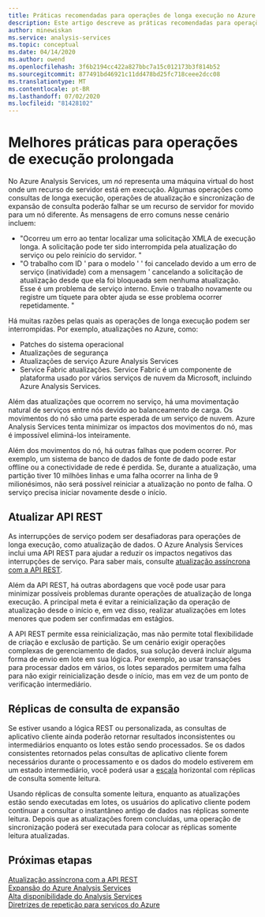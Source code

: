 ```yaml
---
title: Práticas recomendadas para operações de longa execução no Azure Analysis Services | Microsoft Docs
description: Este artigo descreve as práticas recomendadas para operações de longa execução.
author: minewiskan
ms.service: analysis-services
ms.topic: conceptual
ms.date: 04/14/2020
ms.author: owend
ms.openlocfilehash: 3f6b2194cc422a827bbc7a15c012173b3f814b52
ms.sourcegitcommit: 877491bd46921c11dd478bd25fc718ceee2dcc08
ms.translationtype: MT
ms.contentlocale: pt-BR
ms.lasthandoff: 07/02/2020
ms.locfileid: "81428102"
---
```

# <a name="best-practices-for-long-running-operations"></a>Melhores práticas para operações de execução prolongada

No Azure Analysis Services, um *nó* representa uma máquina virtual do host onde um recurso de servidor está em execução. Algumas operações como consultas de longa execução, operações de atualização e sincronização de expansão de consulta poderão falhar se um recurso de servidor for movido para um nó diferente. As mensagens de erro comuns nesse cenário incluem:

- "Ocorreu um erro ao tentar localizar uma solicitação XMLA de execução longa. A solicitação pode ter sido interrompida pela atualização do serviço ou pelo reinício do servidor. "
- "O trabalho com ID ' <guid> para o modelo ' <database> ' foi cancelado devido a um erro de serviço (inatividade) com a mensagem ' cancelando a solicitação de atualização desde que ela foi bloqueada sem nenhuma atualização. Esse é um problema de serviço interno. Envie o trabalho novamente ou registre um tíquete para obter ajuda se esse problema ocorrer repetidamente. "

Há muitas razões pelas quais as operações de longa execução podem ser interrompidas. Por exemplo, atualizações no Azure, como: 
- Patches do sistema operacional 
- Atualizações de segurança
- Atualizações de serviço Azure Analysis Services
- Service Fabric atualizações. Service Fabric é um componente de plataforma usado por vários serviços de nuvem da Microsoft, incluindo Azure Analysis Services.

Além das atualizações que ocorrem no serviço, há uma movimentação natural de serviços entre nós devido ao balanceamento de carga. Os movimentos do nó são uma parte esperada de um serviço de nuvem. Azure Analysis Services tenta minimizar os impactos dos movimentos do nó, mas é impossível eliminá-los inteiramente. 

Além dos movimentos do nó, há outras falhas que podem ocorrer. Por exemplo, um sistema de banco de dados de fonte de dado pode estar offline ou a conectividade de rede é perdida. Se, durante a atualização, uma partição tiver 10 milhões linhas e uma falha ocorrer na linha de 9 milionésimos, não será possível reiniciar a atualização no ponto de falha. O serviço precisa iniciar novamente desde o início. 

## <a name="refresh-rest-api"></a>Atualizar API REST

As interrupções de serviço podem ser desafiadoras para operações de longa execução, como atualização de dados. O Azure Analysis Services inclui uma API REST para ajudar a reduzir os impactos negativos das interrupções de serviço. Para saber mais, consulte [atualização assíncrona com a API REST](analysis-services-async-refresh.md).
 
Além da API REST, há outras abordagens que você pode usar para minimizar possíveis problemas durante operações de atualização de longa execução. A principal meta é evitar a reinicialização da operação de atualização desde o início e, em vez disso, realizar atualizações em lotes menores que podem ser confirmadas em estágios. 
 
A API REST permite essa reinicialização, mas não permite total flexibilidade de criação e exclusão de partição. Se um cenário exigir operações complexas de gerenciamento de dados, sua solução deverá incluir alguma forma de envio em lote em sua lógica. Por exemplo, ao usar transações para processar dados em vários, os lotes separados permitem uma falha para não exigir reinicialização desde o início, mas em vez de um ponto de verificação intermediário. 
 
## <a name="scale-out-query-replicas"></a>Réplicas de consulta de expansão

Se estiver usando a lógica REST ou personalizada, as consultas de aplicativo cliente ainda poderão retornar resultados inconsistentes ou intermediários enquanto os lotes estão sendo processados. Se os dados consistentes retornados pelas consultas de aplicativo cliente forem necessários durante o processamento e os dados do modelo estiverem em um estado intermediário, você poderá usar a [escala](analysis-services-scale-out.md) horizontal com réplicas de consulta somente leitura.

Usando réplicas de consulta somente leitura, enquanto as atualizações estão sendo executadas em lotes, os usuários do aplicativo cliente podem continuar a consultar o instantâneo antigo de dados nas réplicas somente leitura. Depois que as atualizações forem concluídas, uma operação de sincronização poderá ser executada para colocar as réplicas somente leitura atualizadas.


## <a name="next-steps"></a>Próximas etapas

[Atualização assíncrona com a API REST](analysis-services-async-refresh.md)  
[Expansão do Azure Analysis Services](analysis-services-scale-out.md)  
[Alta disponibilidade do Analysis Services](analysis-services-bcdr.md)  
[Diretrizes de repetição para serviços do Azure](https://docs.microsoft.com/azure/architecture/best-practices/retry-service-specific)   

